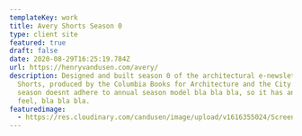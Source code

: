 ```yaml
---
templateKey: work
title: Avery Shorts Season 0
type: client site
featured: true
draft: false
date: 2020-08-29T16:25:19.784Z
url: https://henryvandusen.com/avery/
description: Designed and built season 0 of the architectural e-newsletter Avery
  Shorts, produced by the Columbia Books for Architecture and the City. This
  season doesnt adhere to annual season model bla bla bla, so it has an ongoing
  feel, bla bla bla.
featuredimage:
  - https://res.cloudinary.com/candusen/image/upload/v1616355024/Screen_Shot_2021-03-21_at_3.08.13_PM_unyv06.png
---
```

